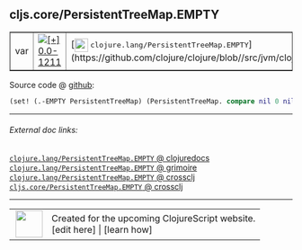 ## cljs.core/PersistentTreeMap.EMPTY



 <table border="1">
<tr>
<td>var</td>
<td><a href="https://github.com/cljsinfo/cljs-api-docs/tree/0.0-1211"><img valign="middle" alt="[+] 0.0-1211" title="Added in 0.0-1211" src="https://img.shields.io/badge/+-0.0--1211-lightgrey.svg"></a> </td>
<td>
[<img height="24px" valign="middle" src="http://i.imgur.com/1GjPKvB.png"> <samp>clojure.lang/PersistentTreeMap.EMPTY</samp>](https://github.com/clojure/clojure/blob//src/jvm/clojure/lang/PersistentTreeMap.java)
</td>
</tr>
</table>









Source code @ [github](https://github.com/clojure/clojurescript/blob/r3153/src/cljs/cljs/core.cljs#L7425):

```clj
(set! (.-EMPTY PersistentTreeMap) (PersistentTreeMap. compare nil 0 nil empty-unordered-hash))
```

<!--
Repo - tag - source tree - lines:

 <pre>
clojurescript @ r3153
└── src
    └── cljs
        └── cljs
            └── <ins>[core.cljs:7425](https://github.com/clojure/clojurescript/blob/r3153/src/cljs/cljs/core.cljs#L7425)</ins>
</pre>

-->

---



###### External doc links:

[`clojure.lang/PersistentTreeMap.EMPTY` @ clojuredocs](http://clojuredocs.org/clojure.lang/PersistentTreeMap.EMPTY)<br>
[`clojure.lang/PersistentTreeMap.EMPTY` @ grimoire](http://conj.io/store/v1/org.clojure/clojure/1.7.0-beta3/clj/clojure.lang/PersistentTreeMap.EMPTY/)<br>
[`clojure.lang/PersistentTreeMap.EMPTY` @ crossclj](http://crossclj.info/fun/clojure.lang/PersistentTreeMap.EMPTY.html)<br>
[`cljs.core/PersistentTreeMap.EMPTY` @ crossclj](http://crossclj.info/fun/cljs.core.cljs/PersistentTreeMap.EMPTY.html)<br>

---

 <table>
<tr><td>
<img valign="middle" align="right" width="48px" src="http://i.imgur.com/Hi20huC.png">
</td><td>
Created for the upcoming ClojureScript website.<br>
[edit here] | [learn how]
</td></tr></table>

[edit here]:https://github.com/cljsinfo/cljs-api-docs/blob/master/cljsdoc/cljs.core_PersistentTreeMapDOTEMPTY.cljsdoc
[learn how]:https://github.com/cljsinfo/cljs-api-docs/wiki/cljsdoc-files

<!--

This information was too distracting to show to readers, but I'll leave it
commented here since it is helpful to:

- pretty-print the data used to generate this document
- and show how to retrieve that data



The API data for this symbol:

```clj
{:ns "cljs.core",
 :name "PersistentTreeMap.EMPTY",
 :history [["+" "0.0-1211"]],
 :parent-type "PersistentTreeMap",
 :type "var",
 :full-name-encode "cljs.core_PersistentTreeMapDOTEMPTY",
 :source {:code "(set! (.-EMPTY PersistentTreeMap) (PersistentTreeMap. compare nil 0 nil empty-unordered-hash))",
          :title "Source code",
          :repo "clojurescript",
          :tag "r3153",
          :filename "src/cljs/cljs/core.cljs",
          :lines [7425]},
 :full-name "cljs.core/PersistentTreeMap.EMPTY",
 :clj-symbol "clojure.lang/PersistentTreeMap.EMPTY"}

```

Retrieve the API data for this symbol:

```clj
;; from Clojure REPL
(require '[clojure.edn :as edn])
(-> (slurp "https://raw.githubusercontent.com/cljsinfo/cljs-api-docs/catalog/cljs-api.edn")
    (edn/read-string)
    (get-in [:symbols "cljs.core/PersistentTreeMap.EMPTY"]))
```

-->
